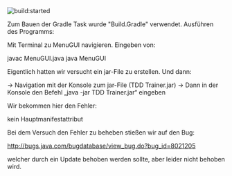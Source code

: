 <img src="https://travis-ci.org/ProPra16/programmierpraktikum-abschlussprojekt-iuvba.svg" alt="build:started">

Zum Bauen der Gradle Task wurde "Build.Gradle" verwendet.
Ausführen des Programms:

Mit Terminal zu MenuGUI navigieren. Eingeben von:

javac MenuGUI.java
java MenuGUI




Eigentlich hatten wir versucht ein jar-File zu erstellen. 
Und dann: 

-> Navigation mit der Konsole zum jar-File (TDD Trainer.jar)
-> Dann in der Konsole den Befehl „java -jar TDD Trainer.jar“ eingeben


Wir bekommen hier den Fehler:

kein Hauptmanifestattribut

Bei dem Versuch den Fehler zu beheben stießen wir auf den Bug:

http://bugs.java.com/bugdatabase/view_bug.do?bug_id=8021205

welcher durch ein Update behoben werden sollte, aber leider nicht behoben wird.